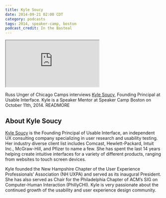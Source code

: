 ```yaml
---
title: Kyle Soucy
date: 2014-09-21 02:00 CDT
category: podcasts
tags: 2014, speaker-camp, boston
podcast_credit: In the Basteal
---
```


<iframe class="podcast-player" seamless src="https://simplecast.fm/e/4664?style=light"></iframe>

Russ Unger of Chicago Camps interviews <a href="https://twitter.com/kylesoucy" rel="nofollow">Kyle Soucy</a>, Founding Principal at Usable Interface. Kyle is a Speaker Mentor at Speaker Camp Boston on October 11th, 2014. READMORE

## About Kyle Soucy

<a href="http://www.usableinterface.com/" rel="nofollow">Kyle Soucy</a> is the Founding Principal of Usable Interface, an independent UX consulting company specializing in user research and usability testing. Her industry diverse client list includes Comcast, Hewlett-Packard, Intuit Inc., McGraw-Hill, and Pfizer to name a few. She has spent the last 14 years helping create intuitive interfaces for a variety of different products, ranging from websites to touch screen devices.

Kyle founded the New Hampshire Chapter of the User Experience Professionals&#8217; Association (NH UXPA) and served as its inaugural President. She has also served as Chair for the Philadelphia Chapter of ACM&#8217;s SIG on Computer-Human Interaction (PhillyCHI). Kyle is very passionate about the continued growth of the usability and user experience design community.
